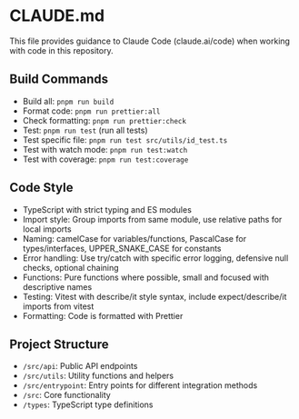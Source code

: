 # CLAUDE.md

This file provides guidance to Claude Code (claude.ai/code) when working with code in this repository.

## Build Commands
- Build all: `pnpm run build`
- Format code: `pnpm run prettier:all`
- Check formatting: `pnpm run prettier:check`
- Test: `pnpm run test` (run all tests)
- Test specific file: `pnpm run test src/utils/id_test.ts`
- Test with watch mode: `pnpm run test:watch`
- Test with coverage: `pnpm run test:coverage`

## Code Style
- TypeScript with strict typing and ES modules
- Import style: Group imports from same module, use relative paths for local imports
- Naming: camelCase for variables/functions, PascalCase for types/interfaces, UPPER_SNAKE_CASE for constants
- Error handling: Use try/catch with specific error logging, defensive null checks, optional chaining
- Functions: Pure functions where possible, small and focused with descriptive names
- Testing: Vitest with describe/it style syntax, include expect/describe/it imports from vitest
- Formatting: Code is formatted with Prettier

## Project Structure
- `/src/api`: Public API endpoints
- `/src/utils`: Utility functions and helpers
- `/src/entrypoint`: Entry points for different integration methods
- `/src`: Core functionality
- `/types`: TypeScript type definitions